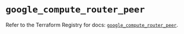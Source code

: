 # `google_compute_router_peer`

Refer to the Terraform Registry for docs: [`google_compute_router_peer`](https://registry.terraform.io/providers/hashicorp/google/6.39.0/docs/resources/compute_router_peer).
